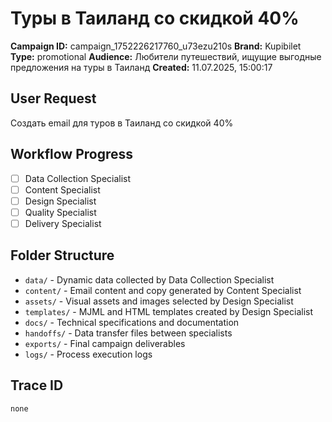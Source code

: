 # Туры в Таиланд со скидкой 40%

**Campaign ID:** campaign_1752226217760_u73ezu210s
**Brand:** Kupibilet
**Type:** promotional
**Audience:** Любители путешествий, ищущие выгодные предложения на туры в Таиланд
**Created:** 11.07.2025, 15:00:17

## User Request
Создать email для туров в Таиланд со скидкой 40%

## Workflow Progress
- [ ] Data Collection Specialist
- [ ] Content Specialist  
- [ ] Design Specialist
- [ ] Quality Specialist
- [ ] Delivery Specialist

## Folder Structure

- `data/` - Dynamic data collected by Data Collection Specialist
- `content/` - Email content and copy generated by Content Specialist
- `assets/` - Visual assets and images selected by Design Specialist
- `templates/` - MJML and HTML templates created by Design Specialist
- `docs/` - Technical specifications and documentation
- `handoffs/` - Data transfer files between specialists
- `exports/` - Final campaign deliverables
- `logs/` - Process execution logs

## Trace ID
`none`
